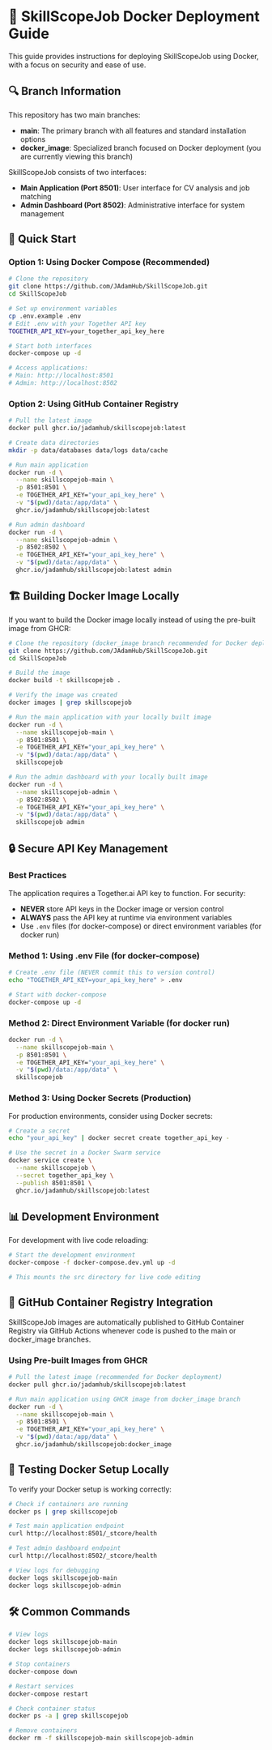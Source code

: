 # 🐳 SkillScopeJob Docker Deployment Guide

This guide provides instructions for deploying SkillScopeJob using Docker, with a focus on security and ease of use.

## 🔍 Branch Information

This repository has two main branches:

- **main**: The primary branch with all features and standard installation options
- **docker_image**: Specialized branch focused on Docker deployment (you are currently viewing this branch)

SkillScopeJob consists of two interfaces:
- **Main Application (Port 8501)**: User interface for CV analysis and job matching
- **Admin Dashboard (Port 8502)**: Administrative interface for system management

## 🚀 Quick Start

### Option 1: Using Docker Compose (Recommended)

```bash
# Clone the repository
git clone https://github.com/JAdamHub/SkillScopeJob.git
cd SkillScopeJob

# Set up environment variables
cp .env.example .env
# Edit .env with your Together API key
TOGETHER_API_KEY=your_together_api_key_here

# Start both interfaces
docker-compose up -d

# Access applications:
# Main: http://localhost:8501
# Admin: http://localhost:8502
```

### Option 2: Using GitHub Container Registry

```bash
# Pull the latest image
docker pull ghcr.io/jadamhub/skillscopejob:latest

# Create data directories
mkdir -p data/databases data/logs data/cache

# Run main application
docker run -d \
  --name skillscopejob-main \
  -p 8501:8501 \
  -e TOGETHER_API_KEY="your_api_key_here" \
  -v "$(pwd)/data:/app/data" \
  ghcr.io/jadamhub/skillscopejob:latest

# Run admin dashboard
docker run -d \
  --name skillscopejob-admin \
  -p 8502:8502 \
  -e TOGETHER_API_KEY="your_api_key_here" \
  -v "$(pwd)/data:/app/data" \
  ghcr.io/jadamhub/skillscopejob:latest admin
```

## 🏗️ Building Docker Image Locally

If you want to build the Docker image locally instead of using the pre-built image from GHCR:

```bash
# Clone the repository (docker_image branch recommended for Docker deployment)
git clone https://github.com/JAdamHub/SkillScopeJob.git
cd SkillScopeJob

# Build the image
docker build -t skillscopejob .

# Verify the image was created
docker images | grep skillscopejob

# Run the main application with your locally built image
docker run -d \
  --name skillscopejob-main \
  -p 8501:8501 \
  -e TOGETHER_API_KEY="your_api_key_here" \
  -v "$(pwd)/data:/app/data" \
  skillscopejob

# Run the admin dashboard with your locally built image
docker run -d \
  --name skillscopejob-admin \
  -p 8502:8502 \
  -e TOGETHER_API_KEY="your_api_key_here" \
  -v "$(pwd)/data:/app/data" \
  skillscopejob admin
```

## 🔒 Secure API Key Management

### Best Practices

The application requires a Together.ai API key to function. For security:

- **NEVER** store API keys in the Docker image or version control
- **ALWAYS** pass the API key at runtime via environment variables
- Use `.env` files (for docker-compose) or direct environment variables (for docker run)

### Method 1: Using .env File (for docker-compose)

```bash
# Create .env file (NEVER commit this to version control)
echo "TOGETHER_API_KEY=your_api_key_here" > .env

# Start with docker-compose
docker-compose up -d
```

### Method 2: Direct Environment Variable (for docker run)

```bash
docker run -d \
  --name skillscopejob-main \
  -p 8501:8501 \
  -e TOGETHER_API_KEY="your_api_key_here" \
  -v "$(pwd)/data:/app/data" \
  skillscopejob
```

### Method 3: Using Docker Secrets (Production)

For production environments, consider using Docker secrets:

```bash
# Create a secret
echo "your_api_key" | docker secret create together_api_key -

# Use the secret in a Docker Swarm service
docker service create \
  --name skillscopejob \
  --secret together_api_key \
  --publish 8501:8501 \
  ghcr.io/jadamhub/skillscopejob:latest
```

## 📊 Development Environment

For development with live code reloading:

```bash
# Start the development environment
docker-compose -f docker-compose.dev.yml up -d

# This mounts the src directory for live code editing
```

## 🔄 GitHub Container Registry Integration

SkillScopeJob images are automatically published to GitHub Container Registry via GitHub Actions whenever code is pushed to the main or docker_image branches.

### Using Pre-built Images from GHCR

```bash
# Pull the latest image (recommended for Docker deployment)
docker pull ghcr.io/jadamhub/skillscopejob:latest

# Run main application using GHCR image from docker_image branch
docker run -d \
  --name skillscopejob-main \
  -p 8501:8501 \
  -e TOGETHER_API_KEY="your_api_key_here" \
  -v "$(pwd)/data:/app/data" \
  ghcr.io/jadamhub/skillscopejob:docker_image
```

## 🧪 Testing Docker Setup Locally

To verify your Docker setup is working correctly:

```bash
# Check if containers are running
docker ps | grep skillscopejob

# Test main application endpoint
curl http://localhost:8501/_stcore/health

# Test admin dashboard endpoint
curl http://localhost:8502/_stcore/health

# View logs for debugging
docker logs skillscopejob-main
docker logs skillscopejob-admin
```

## 🛠️ Common Commands

```bash
# View logs
docker logs skillscopejob-main
docker logs skillscopejob-admin

# Stop containers
docker-compose down

# Restart services
docker-compose restart

# Check container status
docker ps -a | grep skillscopejob

# Remove containers
docker rm -f skillscopejob-main skillscopejob-admin
```
